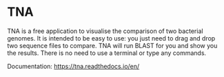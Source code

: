 # TNA

TNA is a free application to visualise the comparison of two bacterial genomes.
It is intended to be easy to use: you just need to drag and drop two sequence
files to compare. TNA will run BLAST for you and show you the results.
There is no need to use a terminal or type any commands.

Documentation: https://tna.readthedocs.io/en/
